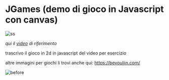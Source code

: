 # JGames (demo di gioco in Javascript con canvas)

![ss](https://img.shields.io/badge/javascript-Game_learn-blue)


 *qui il [video](https://www.youtube.com/watch?v=GFO_txvwK_c&t=9647s)  di riferimento* 

trascrivo il gioco in 2d in javascript del video per esercizio



altre immagini per giochi li trovi anche qui: https://bevouliin.com/


![before](https://i.imgur.com/Y1KuKCL.png)
